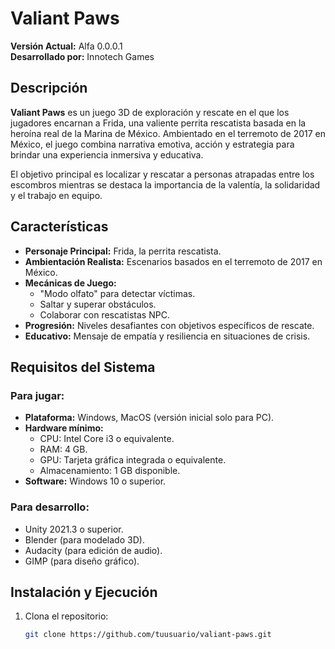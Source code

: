 # Valiant Paws

**Versión Actual:** Alfa 0.0.0.1  
**Desarrollado por:** Innotech Games  

## Descripción
**Valiant Paws** es un juego 3D de exploración y rescate en el que los jugadores encarnan a Frida, una valiente perrita rescatista basada en la heroína real de la Marina de México. Ambientado en el terremoto de 2017 en México, el juego combina narrativa emotiva, acción y estrategia para brindar una experiencia inmersiva y educativa. 

El objetivo principal es localizar y rescatar a personas atrapadas entre los escombros mientras se destaca la importancia de la valentía, la solidaridad y el trabajo en equipo.

## Características
- **Personaje Principal:** Frida, la perrita rescatista.
- **Ambientación Realista:** Escenarios basados en el terremoto de 2017 en México.
- **Mecánicas de Juego:**
  - "Modo olfato" para detectar víctimas.
  - Saltar y superar obstáculos.
  - Colaborar con rescatistas NPC.
- **Progresión:** Niveles desafiantes con objetivos específicos de rescate.
- **Educativo:** Mensaje de empatía y resiliencia en situaciones de crisis.

## Requisitos del Sistema
### Para jugar:
- **Plataforma:** Windows, MacOS (versión inicial solo para PC).
- **Hardware mínimo:**
  - CPU: Intel Core i3 o equivalente.
  - RAM: 4 GB.
  - GPU: Tarjeta gráfica integrada o equivalente.
  - Almacenamiento: 1 GB disponible.
- **Software:** Windows 10 o superior.

### Para desarrollo:
- Unity 2021.3 o superior.
- Blender (para modelado 3D).
- Audacity (para edición de audio).
- GIMP (para diseño gráfico).

## Instalación y Ejecución
1. Clona el repositorio:
   ```bash
   git clone https://github.com/tuusuario/valiant-paws.git
